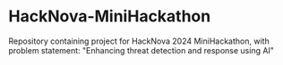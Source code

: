 # HackNova-MiniHackathon
Repository containing project for HackNova 2024 MiniHackathon, with problem statement: "Enhancing threat detection and response using AI"
